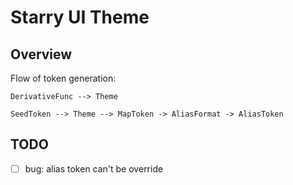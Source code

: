 # Starry UI Theme

## Overview

Flow of token generation:

```
DerivativeFunc --> Theme

SeedToken --> Theme --> MapToken -> AliasFormat -> AliasToken
```

## TODO

- [ ] bug: alias token can't be override
